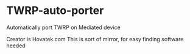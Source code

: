 # TWRP-auto-porter
Automatically port TWRP on Mediated device


Creator is Hovatek.com 
This is sort of mirror, for easy finding software needed

